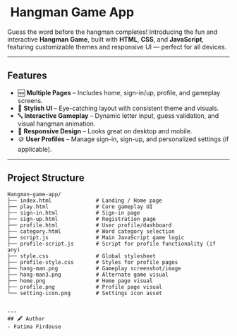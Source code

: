 # ​​ Hangman Game App

Guess the word before the hangman completes! Introducing the fun and interactive **Hangman Game**, built with **HTML**, **CSS**, and **JavaScript**, featuring customizable themes and responsive UI — perfect for all devices.

---


##  Features

- 🆕 **Multiple Pages** – Includes home, sign-in/up, profile, and gameplay screens.
- 🎨 **Stylish UI** – Eye-catching layout with consistent theme and visuals.
- 🔤 **Interactive Gameplay** – Dynamic letter input, guess validation, and visual hangman animation.
- 📱 **Responsive Design** – Looks great on desktop and mobile.
- 🪙 **User Profiles** – Manage sign-in, sign-up, and personalized settings (if applicable).

---

##  Project Structure

```plaintext
Hangman-game-app/
├── index.html              # Landing / Home page
├── play.html               # Core gameplay UI
├── sign-in.html            # Sign-in page
├── sign-up.html            # Registration page
├── profile.html            # User profile/dashboard
├── category.html           # Word category selection
├── script.js               # Main JavaScript game logic
├── profile-script.js       # Script for profile functionality (if any)
├── style.css               # Global stylesheet
├── profile-style.css       # Styles for profile pages
├── hang-man.png            # Gameplay screenshot/image
├── hang-man3.png           # Alternate game visual
├── home.png                # Home page visual
├── profile.png             # Profile page visual
└── setting-icon.png        # Settings icon asset


---
## 🖋 Author
- Fatima Firdouse


